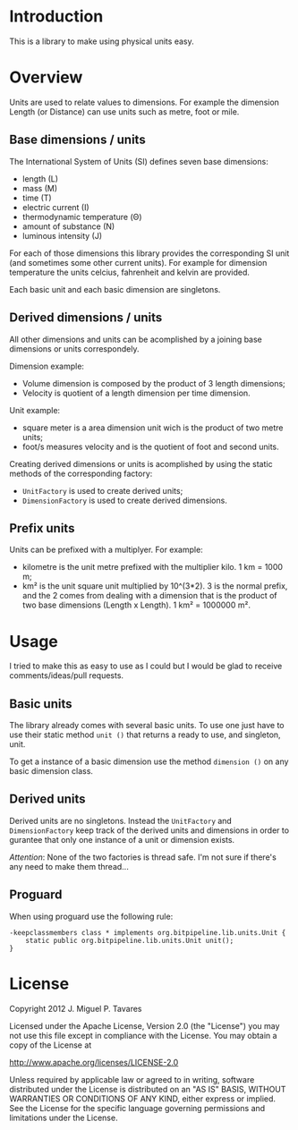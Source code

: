 # Introduction
This is a library to make using physical units easy.

# Overview
Units are used to relate values to dimensions. For example the dimension Length (or Distance) can use units such as metre, foot or mile.

## Base dimensions / units
The International System of Units (SI) defines seven base dimensions:

+ length (L)
+ mass (M)
+ time (T)
+ electric current (I)
+ thermodynamic temperature (Θ)
+ amount of substance (N)
+ luminous intensity (J)

For each of those dimensions this library provides the corresponding SI unit (and sometimes some other current units). For example for dimension temperature the units celcius, fahrenheit and kelvin are provided.

Each basic unit and each basic dimension are singletons. 

## Derived dimensions / units
All other dimensions and units can be acomplished by a joining base dimensions or units correspondely. 

Dimension example:

+ Volume dimension is composed by the product of 3 length dimensions;
+ Velocity is quotient of a length dimension per time dimension.

Unit example:

+ square meter is a area dimension unit wich is the product of two metre units;
+ foot/s measures velocity and is the quotient of foot and second units.

Creating derived dimensions or units is acomplished by using the static methods of the corresponding factory:

+ `UnitFactory` is used to create derived units;
+ `DimensionFactory` is used to create derived dimensions.

## Prefix units
Units can be prefixed with a multiplyer. For example:

+ kilometre is the unit metre prefixed with the multiplier kilo. 1 km = 1000 m;
+ km² is the unit square unit multiplied by 10^(3*2). 3 is the normal prefix, and the 2 comes from dealing with a dimension that is the product of two base dimensions (Length x Length). 1 km² = 1000000 m².

# Usage
I tried to make this as easy to use as I could but I would be glad to receive comments/ideas/pull requests.

## Basic units
The library already comes with several basic units. To use one just have to use their static method `unit ()` that returns a ready to use, and singleton, unit.

To get a instance of a basic dimension use the method `dimension ()` on any basic dimension class.

## Derived units
Derived units are no singletons. Instead the `UnitFactory` and `DimensionFactory` keep track of the derived units and dimensions in order to gurantee that only one instance of a unit or dimension exists.

*Attention*: None of the two factories is thread safe. I'm not sure if there's any need to make them thread...

## Proguard
When using proguard use the following rule:

	-keepclassmembers class * implements org.bitpipeline.lib.units.Unit {
		static public org.bitpipeline.lib.units.Unit unit();
	}

# License
Copyright 2012 J. Miguel P. Tavares

Licensed under the Apache License, Version 2.0 (the "License")
you may not use this file except in compliance with the License.
You may obtain a copy of the License at

   http://www.apache.org/licenses/LICENSE-2.0

Unless required by applicable law or agreed to in writing, software
distributed under the License is distributed on an "AS IS" BASIS,
WITHOUT WARRANTIES OR CONDITIONS OF ANY KIND, either express or implied.
See the License for the specific language governing permissions and
limitations under the License.
